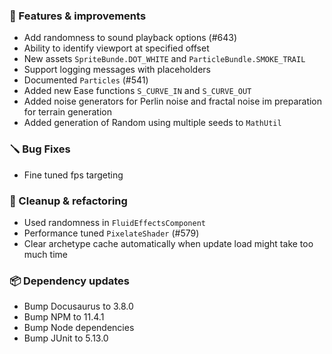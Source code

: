 ### 🚀 Features & improvements

- Add randomness to sound playback options (#643)
- Ability to identify viewport at specified offset
- New assets `SpriteBunde.DOT_WHITE` and `ParticleBundle.SMOKE_TRAIL`
- Support logging messages with placeholders
- Documented `Particles` (#541)
- Added new Ease functions `S_CURVE_IN` and `S_CURVE_OUT`
- Added noise generators for Perlin noise and fractal noise im preparation for terrain generation
- Added generation of Random using multiple seeds to `MathUtil`

### 🪛 Bug Fixes

- Fine tuned fps targeting 

### 🧽 Cleanup & refactoring

- Used randomness in `FluidEffectsComponent`
- Performance tuned `PixelateShader` (#579)
- Clear archetype cache automatically when update load might take too much time

### 📦 Dependency updates

- Bump Docusaurus to 3.8.0
- Bump NPM to 11.4.1
- Bump Node dependencies
- Bump JUnit to 5.13.0